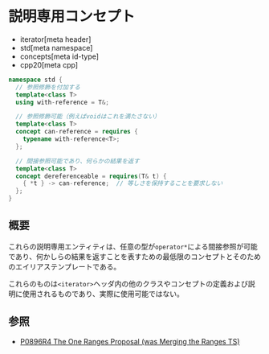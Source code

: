 # 説明専用コンセプト
* iterator[meta header]
* std[meta namespace]
* concepts[meta id-type]
* cpp20[meta cpp]

```cpp
namespace std {
  // 参照修飾を付加する
  template<class T>
  using with-reference = T&;

  // 参照修飾可能（例えばvoidはこれを満たさない）
  template<class T>
  concept can-reference = requires { 
    typename with-reference<T>;
  };

  // 間接参照可能であり、何らかの結果を返す
  template<class T>
  concept dereferenceable = requires(T& t) {
    { *t } -> can-reference;  // 等しさを保持することを要求しない
  };
}
```

## 概要

これらの説明専用エンティティは、任意の型が`operator*`による間接参照が可能であり、何かしらの結果を返すことを表すための最低限のコンセプトとそのためのエイリアステンプレートである。

これらのものは`<iterator>`ヘッダ内の他のクラスやコンセプトの定義および説明に使用されるものであり、実際に使用可能ではない。

## 参照

- [P0896R4 The One Ranges Proposal (was Merging the Ranges TS)](http://www.open-std.org/jtc1/sc22/wg21/docs/papers/2018/p0896r4.pdf)